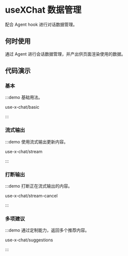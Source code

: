 
# useXChat 数据管理

配合 Agent hook 进行对话数据管理。

## 何时使用

通过 Agent 进行会话数据管理，并产出供页面渲染使用的数据。

## 代码演示

### 基本

:::demo 基础用法。

use-x-chat/basic

:::

### 流式输出

:::demo 使用流式输出更新内容。

use-x-chat/stream

:::

### 打断输出

:::demo 打断正在流式输出的内容。

use-x-chat/stream-cancel

:::

### 多项建议

:::demo 通过定制能力，返回多个推荐内容。

use-x-chat/suggestions

:::
